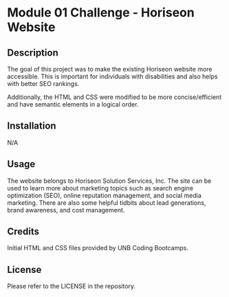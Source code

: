 # Module 01 Challenge - Horiseon Website

## Description

The goal of this project was to make the existing Horiseon website more accessible. This is important for individuals with disabilities and also helps with better SEO rankings. 

Additionally, the HTML and CSS were modified to be more concise/efficient and have semantic elements in a logical order.

## Installation

N/A

## Usage

The website belongs to Horiseon Solution Services, Inc. The site can be used to learn more about marketing topics such as search engine optimization (SEO), online reputation management, and social media marketing. There are also some helpful tidbits about lead generations, brand awareness, and cost management.

## Credits

Initial HTML and CSS files provided by UNB Coding Bootcamps.

## License

Please refer to the LICENSE in the repository.

